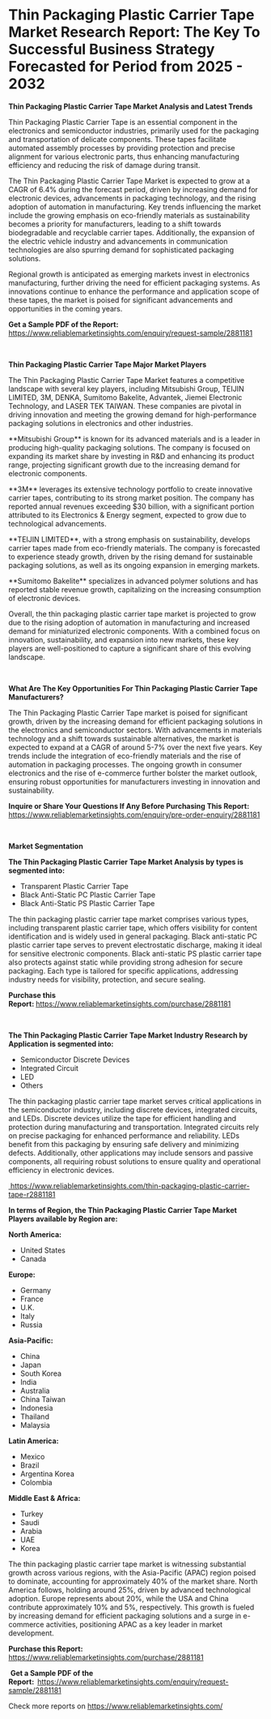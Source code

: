 <p><h1>Thin Packaging  Plastic Carrier Tape Market Research Report: The Key To Successful Business Strategy Forecasted for Period from 2025 - 2032</h1></p><p><strong>Thin Packaging  Plastic Carrier Tape Market Analysis and Latest Trends</strong></p>
<p><p>Thin Packaging Plastic Carrier Tape is an essential component in the electronics and semiconductor industries, primarily used for the packaging and transportation of delicate components. These tapes facilitate automated assembly processes by providing protection and precise alignment for various electronic parts, thus enhancing manufacturing efficiency and reducing the risk of damage during transit.</p><p>The Thin Packaging Plastic Carrier Tape Market is expected to grow at a CAGR of 6.4% during the forecast period, driven by increasing demand for electronic devices, advancements in packaging technology, and the rising adoption of automation in manufacturing. Key trends influencing the market include the growing emphasis on eco-friendly materials as sustainability becomes a priority for manufacturers, leading to a shift towards biodegradable and recyclable carrier tapes. Additionally, the expansion of the electric vehicle industry and advancements in communication technologies are also spurring demand for sophisticated packaging solutions.</p><p>Regional growth is anticipated as emerging markets invest in electronics manufacturing, further driving the need for efficient packaging systems. As innovations continue to enhance the performance and application scope of these tapes, the market is poised for significant advancements and opportunities in the coming years.</p></p>
<p><strong>Get a Sample PDF of the Report:&nbsp;</strong> <a href="https://www.reliablemarketinsights.com/enquiry/request-sample/2881181?utm_campaign=2317&utm_medium=2&utm_source=Github&utm_content=ia&utm_term=12032025&utm_id=thin-packaging-plastic-carrier-tape">https://www.reliablemarketinsights.com/enquiry/request-sample/2881181</a></p>
<p>&nbsp;</p>
<p><strong>Thin Packaging  Plastic Carrier Tape Major Market Players</strong></p>
<p><p>The Thin Packaging Plastic Carrier Tape Market features a competitive landscape with several key players, including Mitsubishi Group, TEIJIN LIMITED, 3M, DENKA, Sumitomo Bakelite, Advantek, Jiemei Electronic Technology, and LASER TEK TAIWAN. These companies are pivotal in driving innovation and meeting the growing demand for high-performance packaging solutions in electronics and other industries.</p><p>**Mitsubishi Group** is known for its advanced materials and is a leader in producing high-quality packaging solutions. The company is focused on expanding its market share by investing in R&D and enhancing its product range, projecting significant growth due to the increasing demand for electronic components.</p><p>**3M** leverages its extensive technology portfolio to create innovative carrier tapes, contributing to its strong market position. The company has reported annual revenues exceeding $30 billion, with a significant portion attributed to its Electronics & Energy segment, expected to grow due to technological advancements.</p><p>**TEIJIN LIMITED**, with a strong emphasis on sustainability, develops carrier tapes made from eco-friendly materials. The company is forecasted to experience steady growth, driven by the rising demand for sustainable packaging solutions, as well as its ongoing expansion in emerging markets.</p><p>**Sumitomo Bakelite** specializes in advanced polymer solutions and has reported stable revenue growth, capitalizing on the increasing consumption of electronic devices.</p><p>Overall, the thin packaging plastic carrier tape market is projected to grow due to the rising adoption of automation in manufacturing and increased demand for miniaturized electronic components. With a combined focus on innovation, sustainability, and expansion into new markets, these key players are well-positioned to capture a significant share of this evolving landscape.</p></p>
<p>&nbsp;</p>
<p><strong>What Are The Key Opportunities For Thin Packaging  Plastic Carrier Tape Manufacturers?</strong></p>
<p><p>The Thin Packaging Plastic Carrier Tape market is poised for significant growth, driven by the increasing demand for efficient packaging solutions in the electronics and semiconductor sectors. With advancements in materials technology and a shift towards sustainable alternatives, the market is expected to expand at a CAGR of around 5-7% over the next five years. Key trends include the integration of eco-friendly materials and the rise of automation in packaging processes. The ongoing growth in consumer electronics and the rise of e-commerce further bolster the market outlook, ensuring robust opportunities for manufacturers investing in innovation and sustainability.</p></p>
<p><strong>Inquire or Share Your Questions If Any Before Purchasing This Report:</strong> <a href="https://www.reliablemarketinsights.com/enquiry/pre-order-enquiry/2881181?utm_campaign=2317&utm_medium=2&utm_source=Github&utm_content=ia&utm_term=12032025&utm_id=thin-packaging-plastic-carrier-tape">https://www.reliablemarketinsights.com/enquiry/pre-order-enquiry/2881181</a></p>
<p>&nbsp;</p>
<p><strong>Market Segmentation</strong></p>
<p><strong>The Thin Packaging  Plastic Carrier Tape Market Analysis by types is segmented into:</strong></p>
<p><ul><li>Transparent Plastic Carrier Tape</li><li>Black Anti-Static PC Plastic Carrier Tape</li><li>Black Anti-Static PS Plastic Carrier Tape</li></ul></p>
<p><p>The thin packaging plastic carrier tape market comprises various types, including transparent plastic carrier tape, which offers visibility for content identification and is widely used in general packaging. Black anti-static PC plastic carrier tape serves to prevent electrostatic discharge, making it ideal for sensitive electronic components. Black anti-static PS plastic carrier tape also protects against static while providing strong adhesion for secure packaging. Each type is tailored for specific applications, addressing industry needs for visibility, protection, and secure sealing.</p></p>
<p><strong>Purchase this Report:&nbsp;</strong><a href="https://www.reliablemarketinsights.com/purchase/2881181?utm_campaign=2317&utm_medium=2&utm_source=Github&utm_content=ia&utm_term=12032025&utm_id=thin-packaging-plastic-carrier-tape">https://www.reliablemarketinsights.com/purchase/2881181</a></p>
<p>&nbsp;</p>
<p><strong>The Thin Packaging  Plastic Carrier Tape Market Industry Research by Application is segmented into:</strong></p>
<p><ul><li>Semiconductor Discrete Devices</li><li>Integrated Circuit</li><li>LED</li><li>Others</li></ul></p>
<p><p>The thin packaging plastic carrier tape market serves critical applications in the semiconductor industry, including discrete devices, integrated circuits, and LEDs. Discrete devices utilize the tape for efficient handling and protection during manufacturing and transportation. Integrated circuits rely on precise packaging for enhanced performance and reliability. LEDs benefit from this packaging by ensuring safe delivery and minimizing defects. Additionally, other applications may include sensors and passive components, all requiring robust solutions to ensure quality and operational efficiency in electronic devices.</p></p>
<p><a href="https://www.reliablemarketinsights.com/thin-packaging-plastic-carrier-tape-r2881181?utm_campaign=2317&utm_medium=2&utm_source=Github&utm_content=ia&utm_term=12032025&utm_id=thin-packaging-plastic-carrier-tape">&nbsp;https://www.reliablemarketinsights.com/thin-packaging-plastic-carrier-tape-r2881181</a></p>
<p><strong>In terms of Region, the Thin Packaging  Plastic Carrier Tape Market Players available by Region are:</strong></p>
<p>
    <p> <strong> North America: </strong>
        <ul>
            <li>United States</li>
            <li>Canada</li>
        </ul>
        </p> 
    <p> <strong> Europe: </strong>
        <ul>
            <li>Germany</li>
            <li>France</li>
            <li>U.K.</li>
            <li>Italy</li>
            <li>Russia</li>
        </ul>
        </p> 
    <p> <strong> Asia-Pacific: </strong>
        <ul>
            <li>China</li>
            <li>Japan</li>
            <li>South Korea</li>
            <li>India</li>
            <li>Australia</li>
            <li>China Taiwan</li>
            <li>Indonesia</li>
            <li>Thailand</li>
            <li>Malaysia</li>
        </ul>
        </p> 
    <p> <strong> Latin America: </strong>
        <ul>
            <li>Mexico</li>
            <li>Brazil</li>
            <li>Argentina Korea</li>
            <li>Colombia</li>
        </ul>
        </p> 
    <p> <strong> Middle East & Africa: </strong>
        <ul>
            <li>Turkey</li>
            <li>Saudi</li>
            <li>Arabia</li>
            <li>UAE</li>
            <li>Korea</li>
        </ul>
    </p>
    </p>
<p><p>The thin packaging plastic carrier tape market is witnessing substantial growth across various regions, with the Asia-Pacific (APAC) region poised to dominate, accounting for approximately 40% of the market share. North America follows, holding around 25%, driven by advanced technological adoption. Europe represents about 20%, while the USA and China contribute approximately 10% and 5%, respectively. This growth is fueled by increasing demand for efficient packaging solutions and a surge in e-commerce activities, positioning APAC as a key leader in market development.</p></p>
<p><strong>Purchase this Report: </strong><a href="https://www.reliablemarketinsights.com/purchase/2881181?utm_campaign=2317&utm_medium=2&utm_source=Github&utm_content=ia&utm_term=12032025&utm_id=thin-packaging-plastic-carrier-tape">https://www.reliablemarketinsights.com/purchase/2881181</a></p>
<p>&nbsp;<strong>Get a Sample PDF of the Report:&nbsp;&nbsp;</strong><a href="https://www.reliablemarketinsights.com/enquiry/request-sample/2881181?utm_campaign=2317&utm_medium=2&utm_source=Github&utm_content=ia&utm_term=12032025&utm_id=thin-packaging-plastic-carrier-tape">https://www.reliablemarketinsights.com/enquiry/request-sample/2881181</a></p>
<p><strong></strong></p>
<p>Check more reports on <a href="https://www.reliablemarketinsights.com/?utm_campaign=2317&utm_medium=2&utm_source=Github&utm_content=ia&utm_term=12032025&utm_id=thin-packaging-plastic-carrier-tape">https://www.reliablemarketinsights.com/</a></p>
